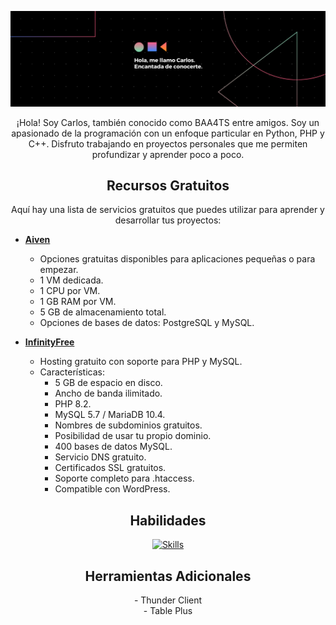 <!-- Banner -->
<p align="center">
  <img src="https://github.com/BAA4TS/BAA4TS/blob/main/src/banner.png" alt="Banner">
</p>

<p align="center">
  ¡Hola! Soy Carlos, también conocido como BAA4TS entre amigos. Soy un apasionado de la programación con un enfoque particular en Python, PHP y C++. Disfruto trabajando en proyectos personales que me permiten profundizar y aprender poco a poco.
</p>

<h2 align="center">Recursos Gratuitos</h2>
<p align="center">
  Aquí hay una lista de servicios gratuitos que puedes utilizar para aprender y desarrollar tus proyectos:
</p>

- **[Aiven](https://aiven.io/pricing?product=mysql)**
  - Opciones gratuitas disponibles para aplicaciones pequeñas o para empezar.
  - 1 VM dedicada.
  - 1 CPU por VM.
  - 1 GB RAM por VM.
  - 5 GB de almacenamiento total.
  - Opciones de bases de datos: PostgreSQL y MySQL.

- **[InfinityFree](https://www.infinityfree.net)**
  - Hosting gratuito con soporte para PHP y MySQL.
  - Características:
    - 5 GB de espacio en disco.
    - Ancho de banda ilimitado.
    - PHP 8.2.
    - MySQL 5.7 / MariaDB 10.4.
    - Nombres de subdominios gratuitos.
    - Posibilidad de usar tu propio dominio.
    - 400 bases de datos MySQL.
    - Servicio DNS gratuito.
    - Certificados SSL gratuitos.
    - Soporte completo para .htaccess.
    - Compatible con WordPress.

<h2 align="center">Habilidades</h2>
<p align="center">
  <a href="https://skillicons.dev">
    <img src="https://skillicons.dev/icons?i=html,css,js,sass,tailwind,wordpress,php,py,flask,mysql,sqlite,cpp,github,vscode,gulp&perline=6" alt="Skills"/>
  </a>
</p>

<h2 align="center">Herramientas Adicionales</h2>
<p align="center">
  - Thunder Client
  <br>
  - Table Plus
</p>
